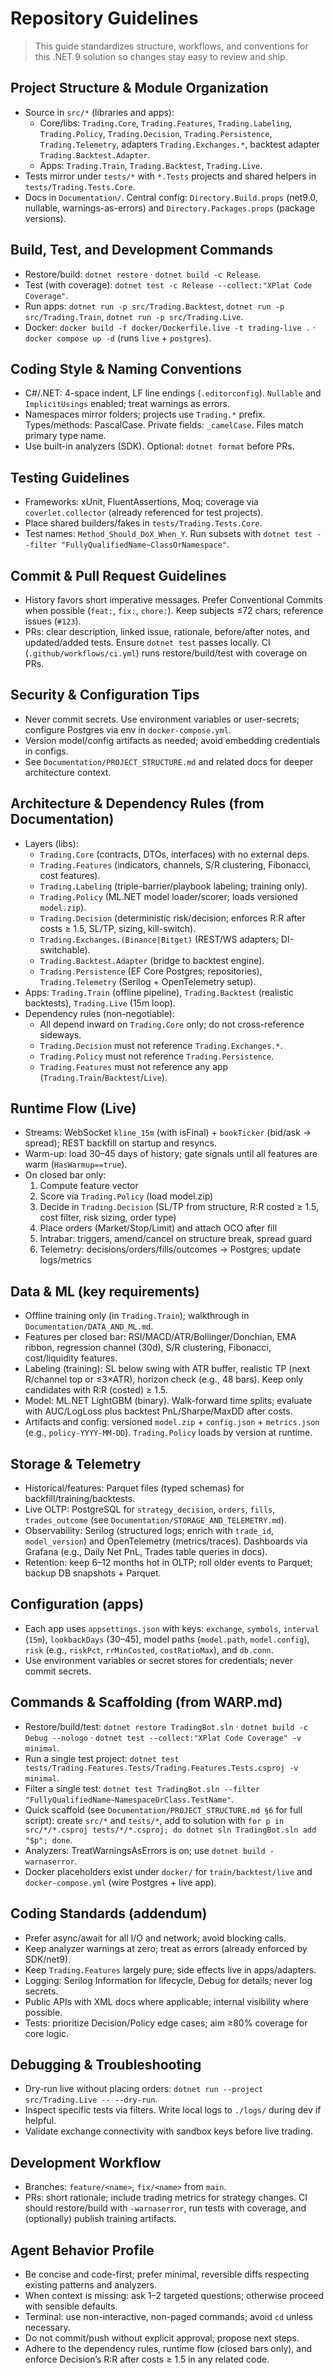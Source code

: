 # Repository Guidelines

>This guide standardizes structure, workflows, and conventions for this .NET 9 solution so changes stay easy to review and ship.

## Project Structure & Module Organization
- Source in `src/*` (libraries and apps):
  - Core/libs: `Trading.Core`, `Trading.Features`, `Trading.Labeling`, `Trading.Policy`, `Trading.Decision`, `Trading.Persistence`, `Trading.Telemetry`, adapters `Trading.Exchanges.*`, backtest adapter `Trading.Backtest.Adapter`.
  - Apps: `Trading.Train`, `Trading.Backtest`, `Trading.Live`.
- Tests mirror under `tests/*` with `*.Tests` projects and shared helpers in `tests/Trading.Tests.Core`.
- Docs in `Documentation/`. Central config: `Directory.Build.props` (net9.0, nullable, warnings-as-errors) and `Directory.Packages.props` (package versions).

## Build, Test, and Development Commands
- Restore/build: `dotnet restore` · `dotnet build -c Release`.
- Test (with coverage): `dotnet test -c Release --collect:"XPlat Code Coverage"`.
- Run apps: `dotnet run -p src/Trading.Backtest`, `dotnet run -p src/Trading.Train`, `dotnet run -p src/Trading.Live`.
- Docker: `docker build -f docker/Dockerfile.live -t trading-live .` · `docker compose up -d` (runs `live` + `postgres`).

## Coding Style & Naming Conventions
- C#/.NET: 4-space indent, LF line endings (`.editorconfig`). `Nullable` and `ImplicitUsings` enabled; treat warnings as errors.
- Namespaces mirror folders; projects use `Trading.*` prefix. Types/methods: PascalCase. Private fields: `_camelCase`. Files match primary type name.
- Use built-in analyzers (SDK). Optional: `dotnet format` before PRs.

## Testing Guidelines
- Frameworks: xUnit, FluentAssertions, Moq; coverage via `coverlet.collector` (already referenced for test projects).
- Place shared builders/fakes in `tests/Trading.Tests.Core`.
- Test names: `Method_Should_DoX_When_Y`. Run subsets with `dotnet test --filter "FullyQualifiedName~ClassOrNamespace"`.

## Commit & Pull Request Guidelines
- History favors short imperative messages. Prefer Conventional Commits when possible (`feat:`, `fix:`, `chore:`). Keep subjects ≤72 chars; reference issues (`#123`).
- PRs: clear description, linked issue, rationale, before/after notes, and updated/added tests. Ensure `dotnet test` passes locally. CI (`.github/workflows/ci.yml`) runs restore/build/test with coverage on PRs.

## Security & Configuration Tips
- Never commit secrets. Use environment variables or user-secrets; configure Postgres via env in `docker-compose.yml`.
- Version model/config artifacts as needed; avoid embedding credentials in configs.
- See `Documentation/PROJECT_STRUCTURE.md` and related docs for deeper architecture context.

## Architecture & Dependency Rules (from Documentation)
- Layers (libs):
  - `Trading.Core` (contracts, DTOs, interfaces) with no external deps.
  - `Trading.Features` (indicators, channels, S/R clustering, Fibonacci, cost features).
  - `Trading.Labeling` (triple-barrier/playbook labeling; training only).
  - `Trading.Policy` (ML.NET model loader/scorer; loads versioned `model.zip`).
  - `Trading.Decision` (deterministic risk/decision; enforces R:R after costs ≥ 1.5, SL/TP, sizing, kill-switch).
  - `Trading.Exchanges.(Binance|Bitget)` (REST/WS adapters; DI-switchable).
  - `Trading.Backtest.Adapter` (bridge to backtest engine).
  - `Trading.Persistence` (EF Core Postgres; repositories), `Trading.Telemetry` (Serilog + OpenTelemetry setup).
- Apps: `Trading.Train` (offline pipeline), `Trading.Backtest` (realistic backtests), `Trading.Live` (15m loop).
- Dependency rules (non-negotiable):
  - All depend inward on `Trading.Core` only; do not cross-reference sideways.
  - `Trading.Decision` must not reference `Trading.Exchanges.*`.
  - `Trading.Policy` must not reference `Trading.Persistence`.
  - `Trading.Features` must not reference any app (`Trading.Train`/`Backtest`/`Live`).

## Runtime Flow (Live)
- Streams: WebSocket `kline_15m` (with isFinal) + `bookTicker` (bid/ask → spread); REST backfill on startup and resyncs.
- Warm-up: load 30–45 days of history; gate signals until all features are warm (`HasWarmup==true`).
- On closed bar only:
  1) Compute feature vector
  2) Score via `Trading.Policy` (load model.zip)
  3) Decide in `Trading.Decision` (SL/TP from structure, R:R costed ≥ 1.5, cost filter, risk sizing, order type)
  4) Place orders (Market/Stop/Limit) and attach OCO after fill
  5) Intrabar: triggers, amend/cancel on structure break, spread guard
  6) Telemetry: decisions/orders/fills/outcomes → Postgres; update logs/metrics

## Data & ML (key requirements)
- Offline training only (in `Trading.Train`); walkthrough in `Documentation/DATA_AND_ML.md`.
- Features per closed bar: RSI/MACD/ATR/Bollinger/Donchian, EMA ribbon, regression channel (30d), S/R clustering, Fibonacci, cost/liquidity features.
- Labeling (training): SL below swing with ATR buffer, realistic TP (next R/channel top or ≤3×ATR), horizon check (e.g., 48 bars). Keep only candidates with R:R (costed) ≥ 1.5.
- Model: ML.NET LightGBM (binary). Walk-forward time splits; evaluate with AUC/LogLoss plus backtest PnL/Sharpe/MaxDD after costs.
- Artifacts and config: versioned `model.zip` + `config.json` + `metrics.json` (e.g., `policy-YYYY-MM-DD`). `Trading.Policy` loads by version at runtime.

## Storage & Telemetry
- Historical/features: Parquet files (typed schemas) for backfill/training/backtests.
- Live OLTP: PostgreSQL for `strategy_decision`, `orders`, `fills`, `trades_outcome` (see `Documentation/STORAGE_AND_TELEMETRY.md`).
- Observability: Serilog (structured logs; enrich with `trade_id`, `model_version`) and OpenTelemetry (metrics/traces). Dashboards via Grafana (e.g., Daily Net PnL, Trades table queries in docs).
- Retention: keep 6–12 months hot in OLTP; roll older events to Parquet; backup DB snapshots + Parquet.

## Configuration (apps)
- Each app uses `appsettings.json` with keys: `exchange`, `symbols`, `interval` (`15m`), `lookbackDays` (30–45), model paths (`model.path`, `model.config`), `risk` (e.g., `riskPct`, `rrMinCosted`, `costRatioMax`), and `db.conn`.
- Use environment variables or secret stores for credentials; never commit secrets.

## Commands & Scaffolding (from WARP.md)
- Restore/build/test: `dotnet restore TradingBot.sln` · `dotnet build -c Debug --nologo` · `dotnet test --collect:"XPlat Code Coverage" -v minimal`.
- Run a single test project: `dotnet test tests/Trading.Features.Tests/Trading.Features.Tests.csproj -v minimal`.
- Filter a single test: `dotnet test TradingBot.sln --filter "FullyQualifiedName~NamespaceOrClass.TestName"`.
- Quick scaffold (see `Documentation/PROJECT_STRUCTURE.md §6` for full script): create `src/*` and `tests/*`, add to solution with `for p in src/*/*.csproj tests/*/*.csproj; do dotnet sln TradingBot.sln add "$p"; done`.
- Analyzers: TreatWarningsAsErrors is on; use `dotnet build -warnaserror`.
- Docker placeholders exist under `docker/` for `train/backtest/live` and `docker-compose.yml` (wire Postgres + live app).

## Coding Standards (addendum)
- Prefer async/await for all I/O and network; avoid blocking calls.
- Keep analyzer warnings at zero; treat as errors (already enforced by SDK/net9).
- Keep `Trading.Features` largely pure; side effects live in apps/adapters.
- Logging: Serilog Information for lifecycle, Debug for details; never log secrets.
- Public APIs with XML docs where applicable; internal visibility where possible.
- Tests: prioritize Decision/Policy edge cases; aim ≥80% coverage for core logic.

## Debugging & Troubleshooting
- Dry-run live without placing orders: `dotnet run --project src/Trading.Live -- --dry-run`.
- Inspect specific tests via filters. Write local logs to `./logs/` during dev if helpful.
- Validate exchange connectivity with sandbox keys before live trading.

## Development Workflow
- Branches: `feature/<name>`, `fix/<name>` from `main`.
- PRs: short rationale; include trading metrics for strategy changes. CI should restore/build with `-warnaserror`, run tests with coverage, and (optionally) publish training artifacts.

## Agent Behavior Profile
- Be concise and code-first; prefer minimal, reversible diffs respecting existing patterns and analyzers.
- When context is missing: ask 1–2 targeted questions; otherwise proceed with sensible defaults.
- Terminal: use non-interactive, non-paged commands; avoid `cd` unless necessary.
- Do not commit/push without explicit approval; propose next steps.
- Adhere to the dependency rules, runtime flow (closed bars only), and enforce Decision’s R:R after costs ≥ 1.5 in any related code.
